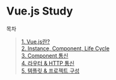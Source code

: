 # Vue.js Study

목차

> [1. Vue.js란?](https://github.com/chae-lyn/Vue-js/tree/study/1.Vue.js)   
> [2. Instance, Component, Life Cycle](https://github.com/chae-lyn/Vue-js/tree/study/2.Vue.js)   
> [3. Component 통신](https://github.com/chae-lyn/Vue-js/tree/study/3.Vue.js)   
> [4. 라우터 & HTTP 통신](https://github.com/chae-lyn/Vue-js/tree/study/4.Vue.js)   
> [5. 템플릿 & 프로젝트 구성](https://github.com/chae-lyn/Vue-js/tree/study/5.Vue.js)